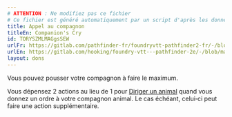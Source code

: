 ```yaml
---
# ATTENTION : Ne modifiez pas ce fichier
# Ce fichier est généré automatiquement par un script d'après les données du module Foundry VTT officiel et de sa traduction
title: Appel au compagnon
titleEn: Companion's Cry
id: TORYSZMLMAGgsSEW
urlFr: https://gitlab.com/pathfinder-fr/foundryvtt-pathfinder2-fr/-/blob/master/data/feats/TORYSZMLMAGgsSEW.htm
urlEn: https://gitlab.com/hooking/foundry-vtt---pathfinder-2e/-/blob/master/packs/data/feats.db/companion-s-cry.json
layout: dons
---
```

Vous pouvez pousser votre compagnon à faire le maximum.

Vous dépensez 2 actions au lieu de 1 pour [Diriger un animal](../actions/diriger-un-animal.md) quand vous donnez un ordre à votre compagnon animal. Le cas échéant, celui‑ci peut faire une action supplémentaire.
